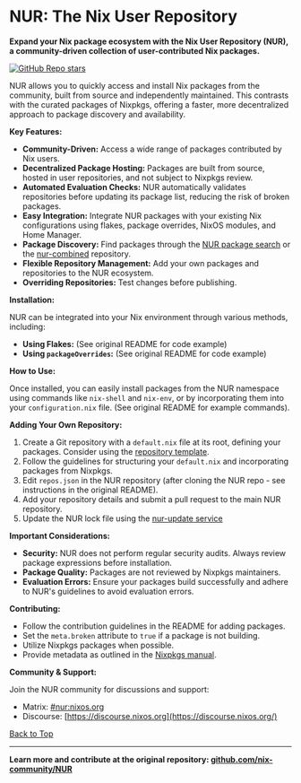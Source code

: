 # NUR: The Nix User Repository

**Expand your Nix package ecosystem with the Nix User Repository (NUR), a community-driven collection of user-contributed Nix packages.**

[![GitHub Repo stars](https://img.shields.io/github/stars/nix-community/NUR?style=social)](https://github.com/nix-community/NUR)

NUR allows you to quickly access and install Nix packages from the community, built from source and independently maintained. This contrasts with the curated packages of Nixpkgs, offering a faster, more decentralized approach to package discovery and availability.

**Key Features:**

*   **Community-Driven:** Access a wide range of packages contributed by Nix users.
*   **Decentralized Package Hosting:**  Packages are built from source, hosted in user repositories, and not subject to Nixpkgs review.
*   **Automated Evaluation Checks:** NUR automatically validates repositories before updating its package list, reducing the risk of broken packages.
*   **Easy Integration:**  Integrate NUR packages with your existing Nix configurations using flakes, package overrides, NixOS modules, and Home Manager.
*   **Package Discovery:** Find packages through the [NUR package search](https://nur.nix-community.org/) or the [nur-combined](https://github.com/nix-community/nur-combined) repository.
*   **Flexible Repository Management:** Add your own packages and repositories to the NUR ecosystem.
*   **Overriding Repositories:** Test changes before publishing.

**Installation:**

NUR can be integrated into your Nix environment through various methods, including:

*   **Using Flakes:** (See original README for code example)
*   **Using `packageOverrides`:** (See original README for code example)

**How to Use:**

Once installed, you can easily install packages from the NUR namespace using commands like `nix-shell` and `nix-env`, or by incorporating them into your `configuration.nix` file.  (See original README for example commands).

**Adding Your Own Repository:**

1.  Create a Git repository with a `default.nix` file at its root, defining your packages.  Consider using the [repository template](https://github.com/nix-community/nur-packages-template).
2.  Follow the guidelines for structuring your `default.nix` and incorporating packages from Nixpkgs.
3.  Edit `repos.json` in the NUR repository (after cloning the NUR repo - see instructions in the original README).
4.  Add your repository details and submit a pull request to the main NUR repository.
5.  Update the NUR lock file using the [nur-update service](https://nur-update.nix-community.org/)

**Important Considerations:**

*   **Security:** NUR does not perform regular security audits.  Always review package expressions before installation.
*   **Package Quality:**  Packages are not reviewed by Nixpkgs maintainers.
*   **Evaluation Errors:**  Ensure your packages build successfully and adhere to NUR's guidelines to avoid evaluation errors.

**Contributing:**

*   Follow the contribution guidelines in the README for adding packages.
*   Set the `meta.broken` attribute to `true` if a package is not building.
*   Utilize Nixpkgs packages when possible.
*   Provide metadata as outlined in the [Nixpkgs manual](https://nixos.org/nixpkgs/manual/#sec-standard-meta-attributes).

**Community & Support:**

Join the NUR community for discussions and support:

*   Matrix: [#nur:nixos.org](https://matrix.to/#/#nur:nixos.org)
*   Discourse: [https://discourse.nixos.org](https://discourse.nixos.org/)

[Back to Top](#top)

---

**Learn more and contribute at the original repository: [github.com/nix-community/NUR](https://github.com/nix-community/NUR)**